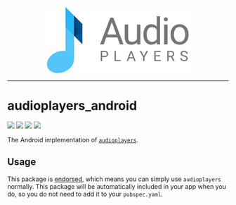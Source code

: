 <p align="center">
  <a href="https://pub.dev/packages/audioplayers">
    <img alt="AudioPlayers" height="150px" src="https://raw.githubusercontent.com/bluefireteam/audioplayers/main/images/logo_ap_compact.svg">
  </a>
</p>

---

# audioplayers_android
<p>
  <a title="Pub" href="https://pub.dev/packages/audioplayers_android"><img src="https://img.shields.io/pub/v/audioplayers_android.svg?style=popout&include_prereleases"/></a>
  <a title="Build Status" href="https://github.com/bluefireteam/audioplayers/actions?query=workflow%3Abuild+branch%3Amain"><img src="https://github.com/bluefireteam/audioplayers/workflows/build/badge.svg?branch=main"/></a>
  <a title="Discord" href="https://discord.gg/pxrBmy4"><img src="https://img.shields.io/discord/509714518008528896.svg"/></a>
  <a title="Melos" href="https://github.com/invertase/melos"><img src="https://img.shields.io/badge/maintained%20with-melos-f700ff.svg"/></a>
</p>

The Android implementation of [`audioplayers`](https://pub.dev/packages/audioplayers).

## Usage

This package is [endorsed](https://flutter.dev/docs/development/packages-and-plugins/developing-packages#endorsed-federated-plugin),
which means you can simply use `audioplayers` normally. 
This package will be automatically included in your app when you do, so you do not need to add it to your `pubspec.yaml`.
